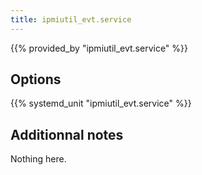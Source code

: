 ```yaml
---
title: ipmiutil_evt.service
---
```


{{% provided_by "ipmiutil_evt.service" %}}

## Options

{{% systemd_unit "ipmiutil_evt.service" %}}

## Additionnal notes

Nothing here.